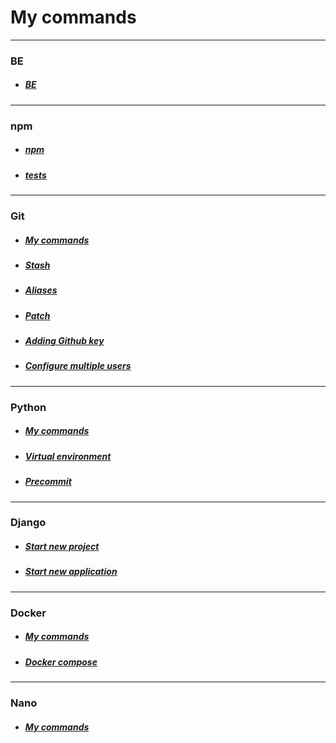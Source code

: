 # My commands

---
### BE
- ##### [BE](be/be.md)

---
### npm
- ##### [npm](npm/npm.md)
- ##### [tests](npm/tests.md)

---
### Git
- ##### [My commands](git/git.md)
- ##### [Stash](git/stash.md)
- ##### [Aliases](git/aliases.md)
- ##### [Patch](git/patch.md)
- ##### [Adding Github key](git/addingGithubKey.md)
- ##### [Configure multiple users](git/configureMultipleUsers.md)

---
### Python
- ##### [My commands](python/python.md)
- ##### [Virtual environment](python/virtualenv.md)
- ##### [Precommit](python/precommit.md)

---
### Django
- ##### [Start new project](django/startNewProject.md)
- ##### [Start new application](django/startNewApp.md)

---
### Docker
- ##### [My commands](docker/docker.md)
- ##### [Docker compose](docker/dockerCompose.md)

---
### Nano
- ##### [My commands](nano/nano.md)

